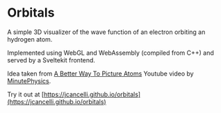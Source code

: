 # Orbitals

A simple 3D visualizer of the wave function of an electron orbiting an hydrogen atom.

Implemented using WebGL and WebAssembly (compiled from C++) and served by a Sveltekit frontend.

Idea taken from [A Better Way To Picture Atoms](https://www.youtube.com/watch?v=W2Xb2GFK2yc) Youtube video
by [MinutePhysics](https://www.youtube.com/@MinutePhysics).

Try it out at [https://jcancelli.github.io/orbitals](https://jcancelli.github.io/orbitals)
